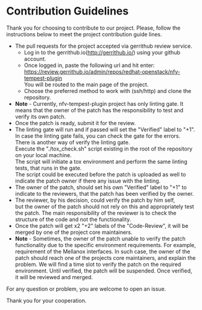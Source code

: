 # Contribution Guidelines

Thank you for choosing to contribute to our project.
Please, follow the instructions below to meet the project contribution guide lines.

- The pull requests for the project accepted via gerrithub review service.
    - Log in to the gerrithub.io(http://gerrithub.io/) using your github account.
    - Once logged in, paste the following url and hit enter:  
      https://review.gerrithub.io/admin/repos/redhat-openstack/nfv-tempest-plugin  
      You will be routed to the main page of the project.
    - Choose the preferred method to work with (ssh/http) and clone the repository.
- **Note** - Currently, nfv-tempest-plugin project has only linting gate.
  It means that the owner of the patch has the responsibility to test and verify its own patch.
- Once the patch is ready, submit it for the review.
- The linting gate will run and if passed will set the "Verified" label to "+1".  
  In case the linting gate fails, you can check the gate for the errors.  
  There is another way of verify the linting gate.  
  Execute the "./tox_check.sh" script existing in the root of the repository on your local machine.  
  The script will initiate a tox environment and perform the same linting tests, that runs in the gate.  
  The script could be executed before the patch is uploaded as well to indicate the patch owner if there any issue with the linting.
- The owner of the patch, should set his own "Verified" label to "+1" to indicate to the reviewers, that the patch has been verified by the owner.
- The reviewer, by his decision, could verify the patch by him self,  
  but the owner of the patch should not rely on this and appropriately test the patch.
  The main responsibility of the reviewer is to check the structure of the code and not the functionality.
- Once the patch will get x2 "+2" labels of the "Code-Review", it will be merged by one of the project core maintainers.
- **Note** - Sometimes, the owner of the patch unable to verify the patch functionality due to the specific environment requirements.
  For example, requirement of the Mellanox interfaces.
  In such case, the owner of the patch should reach one of the projects core maintainers, and explain the problem.
  We will find a time slot to verify the patch on the required environment.
  Until verified, the patch will be suspended.
  Once verified, it will be reviewed and merged.

For any question or problem, you are welcome to open an issue.

Thank you for your cooperation.

